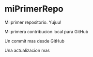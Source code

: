 # miPrimerRepo
Mi primer repositorio. Yujuu!

Mi primera contribucion local para GitHub

Un commit mas desde GitHub

Una actualizacion mas 
